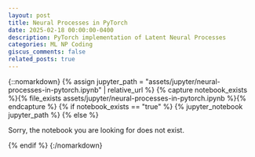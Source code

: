 ```yaml
---
layout: post
title: Neural Processes in PyTorch
date: 2025-02-18 00:00:00-0400
description: PyTorch implementation of Latent Neural Processes
categories: ML NP Coding
giscus_comments: false
related_posts: true
---
```


{::nomarkdown}
{% assign jupyter_path = "assets/jupyter/neural-processes-in-pytorch.ipynb" | relative_url %}
{% capture notebook_exists %}{% file_exists assets/jupyter/neural-processes-in-pytorch.ipynb %}{% endcapture %}
{% if notebook_exists == "true" %}
    {% jupyter_notebook jupyter_path %}
{% else %}
    <p>Sorry, the notebook you are looking for does not exist.</p>
{% endif %}
{:/nomarkdown}